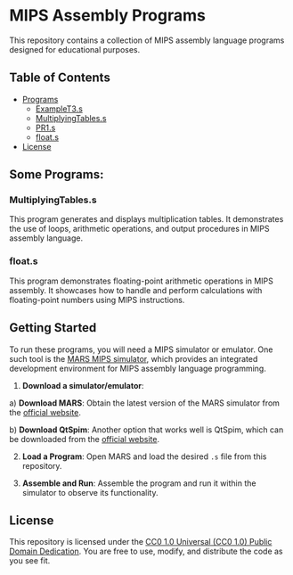 # MIPS Assembly Programs

This repository contains a collection of MIPS assembly language programs designed for educational purposes.

## Table of Contents

- [Programs](./programs)
  - [ExampleT3.s](./programs/exampleT3.s)
  - [MultiplyingTables.s](./programs/MultiplyingTables.s)
  - [PR1.s](./programs/PR1.s)
  - [float.s](./programs/float.s)
- [License](./license)

## Some Programs:

### MultiplyingTables.s

This program generates and displays multiplication tables. It demonstrates the use of loops, arithmetic operations, and output procedures in MIPS assembly language.

### float.s

This program demonstrates floating-point arithmetic operations in MIPS assembly. It showcases how to handle and perform calculations with floating-point numbers using MIPS instructions.

## Getting Started

To run these programs, you will need a MIPS simulator or emulator. One such tool is the [MARS MIPS simulator](http://courses.missouristate.edu/KenVollmar/mars/), which provides an integrated development environment for MIPS assembly language programming.

1. **Download a simulator/emulator**:
   
  a) **Download MARS**: Obtain the latest version of the MARS simulator from the [official website](http://courses.missouristate.edu/KenVollmar/mars/).
  
  b) **Download QtSpim**: Another option that works well is QtSpim, which can be downloaded from the [official website](https://spimsimulator.sourceforge.net/).

2. **Load a Program**: Open MARS and load the desired `.s` file from this repository.

3. **Assemble and Run**: Assemble the program and run it within the simulator to observe its functionality.

## License

This repository is licensed under the [CC0 1.0 Universal (CC0 1.0) Public Domain Dedication](LICENSE). You are free to use, modify, and distribute the code as you see fit.
